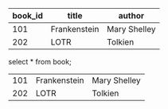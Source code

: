 

|book_id|title|author|
|--|--|--|
|101|Frankenstein|Mary Shelley|
|202| LOTR| Tolkien|

select * from book;

||||
|--|--|--|
|101|Frankenstein|Mary Shelley|
|202| LOTR| Tolkien|
